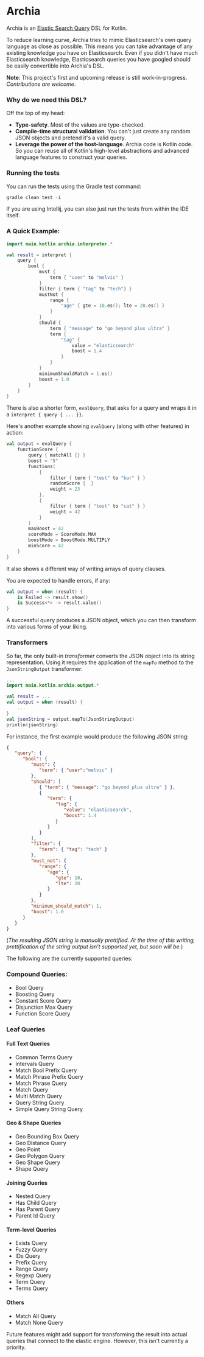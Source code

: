 # Archia
Archia is an [Elastic Search Query](https://www.elastic.co/guide/en/elasticsearch/reference/current/query-dsl.html) DSL for Kotlin.

To reduce learning curve, Archia tries to mimic Elasticsearch's own query language as close as
possible. This means you can take advantage of any existing knowledge you have on Elasticsearch.
Even if you didn't have much Elasticsearch knowledge, Elasticsearch queries you have googled should be 
easily convertible into Archia's DSL.

**Note**: This project's first and upcoming release is still work-in-progress. 
_Contributions are welcome_. 

### Why do we need this DSL?
Off the top of my head:
* **Type-safety**. Most of the values are type-checked.
* **Compile-time structural validation**. You can't just create any random JSON objects and pretend it's a 
valid query.
* **Leverage the power of the host-language**. Archia code is Kotlin code. So you can
reuse all of Kotlin's high-level abstractions and advanced language features to construct your
queries.

### Running the tests
You can run the tests using the Gradle test command:
```kotlin
gradle clean test -i
```
If you are using Intellij, you can also just run the tests from within the IDE itself.

### A Quick Example:

```kotlin
import main.kotlin.archia.interpreter.*

val result = interpret {
    query {
        bool {
            must {
                term { "user" to "melvic" }
            }
            filter { term { "tag" to "tech"} }
            mustNot {
                range {
                    "age" { gte = 10.es(); lte = 20.es() }
                }
            }
            should {
                term { "message" to "go beyond plus ultra" }
                term {
                    "tag" {
                        value = "elasticsearch"
                        boost = 1.4
                    }
                }
            }
            minimumShouldMatch = 1.es()
            boost = 1.0
        }
    }
}
```

There is also a shorter form, `evalQuery`, that asks for a query and wraps it in a
`interpret { query { ... }}`. 

Here's another example showing `evalQuery` (along with other features) in action:
```kotlin
val output = evalQuery {
    functionScore {
        query { matchAll {} }
        boost = "5"
        functions(
            {
                filter { term { "test" to "bar" } }
                randomScore {  }
                weight = 23
            },
            {
                filter { term { "test" to "cat" } }
                weight = 42
            }
        )
        maxBoost = 42
        scoreMode = ScoreMode.MAX
        boostMode = BoostMode.MULTIPLY
        minScore = 42
    }
}
```

It also shows a different way of writing arrays of query clauses. 

You are expected to handle errors, if any:

```kotlin
val output = when (result) {
    is Failed -> result.show()      
    is Success<*> -> result.value()     
}
``` 

A successful query produces a JSON object, which you can then transform into various forms
of your liking.  

### Transformers

So far, the only built-in _transformer_ converts the JSON object into its string representation.
Using it requires the application of the `mapTo` method to the `JsonStringOutput` transformer:
```kotlin
...
import main.kotlin.archia.output.*

val result = ...
val output = when (result) {
    ...
}
val jsonString = output.mapTo(JsonStringOutput)
println(jsonString)
```

For instance, the first example would produce the following JSON string:
```json
{
   "query": {
      "bool": {
         "must": {
            "term": { "user":"melvic" }
         },
         "should": [
            { "term": { "message": "go beyond plus ultra" } },
            {
               "term": {
                  "tag": {
                     "value": "elasticsearch",
                     "boost": 1.4
                  }
               }
            }
         ],
         "filter": {
            "term": { "tag": "tech" }
         },
         "must_not": {
            "range": {
               "age": {
                  "gte": 10,
                  "lte": 20
               }
            }
         },
         "minimum_should_match": 1,
         "boost": 1.0
      }
   }
}
```

(_The resulting JSON string is manually prettified. At the time of this writing, 
prettification of the string output isn't supported yet, but soon will be._)

The following are the currently supported queries:

### Compound Queries: 
* Bool Query
* Boosting Query
* Constant Score Query
* Disjunction Max Query
* Function Score Query

### Leaf Queries

#### Full Text Queries
* Common Terms Query
* Intervals Query
* Match Bool Prefix Query
* Match Phrase Prefix Query
* Match Phrase Query
* Match Query
* Multi Match Query
* Query String Query
* Simple Query String Query

#### Geo & Shape Queries
* Geo Bounding Box Query
* Geo Distance Query
* Geo Point
* Geo Polygon Query
* Geo Shape Query
* Shape Query

#### Joining Queries
* Nested Query
* Has Child Query
* Has Parent Query
* Parent Id Query

#### Term-level Queries
* Exists Query
* Fuzzy Query
* IDs Query
* Prefix Query
* Range Query
* Regexp Query
* Term Query
* Terms Query

#### Others
* Match All Query
* Match None Query

Future features might add support for transforming the result into actual queries that connect to the elastic
engine. However, this isn't currently a priority.